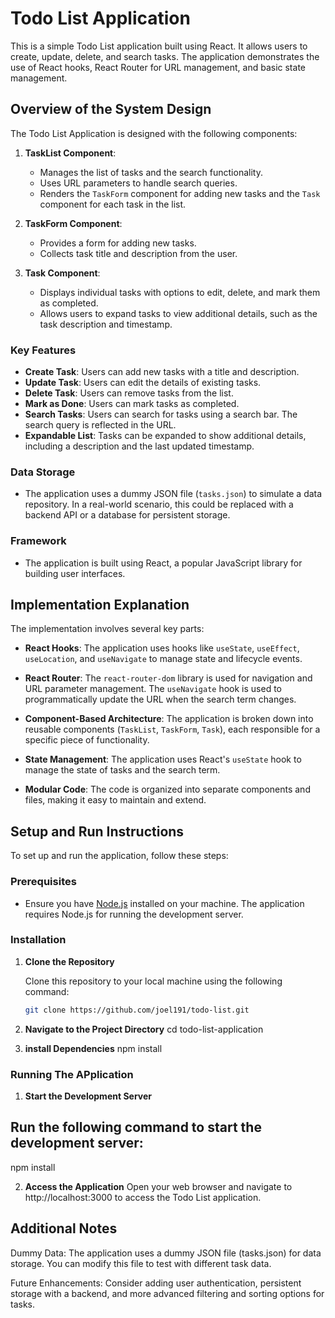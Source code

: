 # Todo List Application

This is a simple Todo List application built using React. It allows users to create, update, delete, and search tasks. The application demonstrates the use of React hooks, React Router for URL management, and basic state management.

## Overview of the System Design

The Todo List Application is designed with the following components:

1. **TaskList Component**: 
   - Manages the list of tasks and the search functionality.
   - Uses URL parameters to handle search queries.
   - Renders the `TaskForm` component for adding new tasks and the `Task` component for each task in the list.

2. **TaskForm Component**:
   - Provides a form for adding new tasks.
   - Collects task title and description from the user.

3. **Task Component**:
   - Displays individual tasks with options to edit, delete, and mark them as completed.
   - Allows users to expand tasks to view additional details, such as the task description and timestamp.

### Key Features

- **Create Task**: Users can add new tasks with a title and description.
- **Update Task**: Users can edit the details of existing tasks.
- **Delete Task**: Users can remove tasks from the list.
- **Mark as Done**: Users can mark tasks as completed.
- **Search Tasks**: Users can search for tasks using a search bar. The search query is reflected in the URL.
- **Expandable List**: Tasks can be expanded to show additional details, including a description and the last updated timestamp.

### Data Storage

- The application uses a dummy JSON file (`tasks.json`) to simulate a data repository. In a real-world scenario, this could be replaced with a backend API or a database for persistent storage.

### Framework

- The application is built using React, a popular JavaScript library for building user interfaces.

## Implementation Explanation

The implementation involves several key parts:

- **React Hooks**: The application uses hooks like `useState`, `useEffect`, `useLocation`, and `useNavigate` to manage state and lifecycle events.

- **React Router**: The `react-router-dom` library is used for navigation and URL parameter management. The `useNavigate` hook is used to programmatically update the URL when the search term changes.

- **Component-Based Architecture**: The application is broken down into reusable components (`TaskList`, `TaskForm`, `Task`), each responsible for a specific piece of functionality.

- **State Management**: The application uses React's `useState` hook to manage the state of tasks and the search term.

- **Modular Code**: The code is organized into separate components and files, making it easy to maintain and extend.

## Setup and Run Instructions

To set up and run the application, follow these steps:

### Prerequisites

- Ensure you have [Node.js](https://nodejs.org/) installed on your machine. The application requires Node.js for running the development server.

### Installation

1. **Clone the Repository**

   Clone this repository to your local machine using the following command:

   ```bash
   git clone https://github.com/joel191/todo-list.git

2. **Navigate to the Project Directory**
cd todo-list-application

3. **install Dependencies**
npm install

### Running The APplication 

1. **Start the Development Server**
## Run the following command to start the development server:
npm install

2. **Access the Application**
Open your web browser and navigate to http://localhost:3000 to access the Todo List application.

## Additional Notes
Dummy Data: The application uses a dummy JSON file (tasks.json) for data storage. You can modify this file to test with different task data.

Future Enhancements: Consider adding user authentication, persistent storage with a backend, and more advanced filtering and sorting options for tasks.

